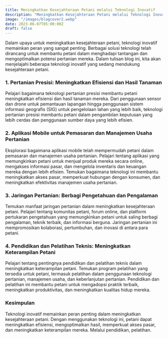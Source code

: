 ```yaml
---
title: Meningkatkan Kesejahteraan Petani melalui Teknologi Inovatif
description: "Meningkatkan Kesejahteraan Petani melalui Teknologi Inovatif."
image: "/images/blogcover2.webp"
date: 2023-06-07T05:00:00Z
draft: false
---
```


Dalam upaya untuk meningkatkan kesejahteraan petani, teknologi inovatif memainkan peran yang sangat penting. Berbagai solusi teknologi telah dirancang untuk membantu petani dalam menghadapi tantangan dan mengoptimalkan potensi pertanian mereka. Dalam tulisan blog ini, kita akan menjelajahi beberapa teknologi inovatif yang sedang mendukung kesejahteraan petani.

### 1. Pertanian Presisi: Meningkatkan Efisiensi dan Hasil Tanaman
Pelajari bagaimana teknologi pertanian presisi membantu petani meningkatkan efisiensi dan hasil tanaman mereka. Dari penggunaan sensor dan drone untuk pemantauan lapangan hingga penggunaan sistem informasi geografis (SIG) untuk pengelolaan lahan yang lebih baik, teknologi pertanian presisi membantu petani dalam pengambilan keputusan yang lebih cerdas dan penggunaan sumber daya yang lebih efisien.

### 2. Aplikasi Mobile untuk Pemasaran dan Manajemen Usaha Pertanian
Eksplorasi bagaimana aplikasi mobile telah mempermudah petani dalam pemasaran dan manajemen usaha pertanian. Pelajari tentang aplikasi yang memungkinkan petani untuk menjual produk mereka secara online, mengakses informasi pasar, dan mengelola inventaris dan keuangan mereka dengan lebih efisien. Temukan bagaimana teknologi ini membantu meningkatkan akses pasar, memperkuat hubungan dengan konsumen, dan meningkatkan efektivitas manajemen usaha pertanian.

### 3. Jaringan Pertanian: Berbagi Pengetahuan dan Pengalaman
Temukan manfaat jaringan pertanian dalam meningkatkan kesejahteraan petani. Pelajari tentang komunitas petani, forum online, dan platform pertukaran pengetahuan yang memungkinkan petani untuk saling berbagi pengalaman, teknik terbaik, dan informasi berguna. Jaringan pertanian ini mempromosikan kolaborasi, pertumbuhan, dan inovasi di antara para petani.

### 4. Pendidikan dan Pelatihan Teknis: Meningkatkan Keterampilan Petani
Pelajari tentang pentingnya pendidikan dan pelatihan teknis dalam meningkatkan keterampilan petani. Temukan program pelatihan yang tersedia untuk petani, termasuk pelatihan dalam penggunaan teknologi pertanian, manajemen usaha, dan keberlanjutan pertanian. Pendidikan dan pelatihan ini membantu petani untuk mengadopsi praktik terbaik, meningkatkan produktivitas, dan meningkatkan kualitas hidup mereka.

### Kesimpulan
Teknologi inovatif memainkan peran penting dalam meningkatkan kesejahteraan petani. Dengan menggunakan teknologi ini, petani dapat meningkatkan efisiensi, mengoptimalkan hasil, memperkuat akses pasar, dan meningkatkan keterampilan mereka. Melalui pendidikan, pelatihan.
